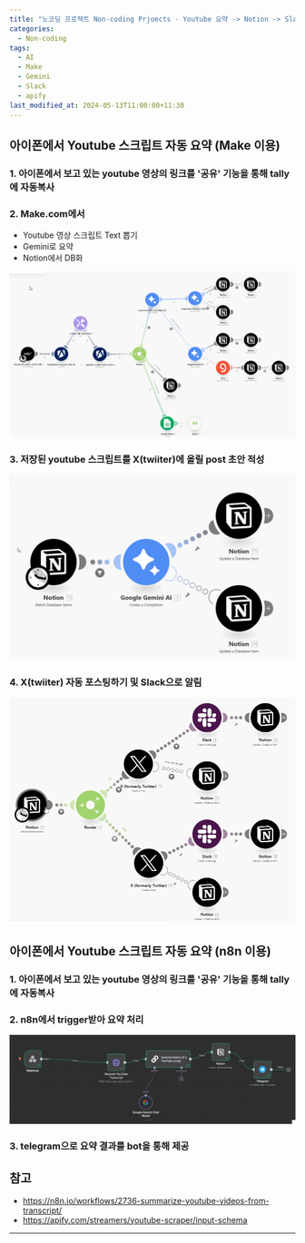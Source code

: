 ```yaml
---
title: "노코딩 프로젝트 Non-coding Prjoects - Youtube 요약 -> Notion -> Slack (Make 및 n8n 이용)"
categories:
  - Non-coding
tags:
  - AI
  - Make
  - Gemini
  - Slack
  - apify
last_modified_at: 2024-05-13T11:00:00+11:30
---
```


## 아이폰에서 Youtube 스크립트 자동 요약 (Make 이용)

### 1. 아이폰에서 보고 있는 youtube 영상의 링크를 '공유' 기능을 통해 tally에 자동복사


### 2. Make.com에서 
  - Youtube 영상 스크립트 Text 뽑기 
  - Gemini로 요약
  - Notion에서 DB화

![youtube 스크립트 요약 및 Notion 저장](/assets/images/make-senario-youtube-summary-1.png)



### 3. 저장된 youtube 스크립트를 X(twiiter)에 올릴 post 초안 적성
![youtube 스크립트 요약 및 Notion 저장](/assets/images/1.%20Drafting%20a%20Post%20for%20X%20250318.png)


### 4. X(twiiter) 자동 포스팅하기 및 Slack으로 알림
![youtube 스크립트 요약 및 Notion 저장](/assets/images/2.%20Posting%20X%20and%20notify%20via%20Slackv1.9(자녀).png)



## 아이폰에서 Youtube 스크립트 자동 요약 (n8n 이용)

### 1. 아이폰에서 보고 있는 youtube 영상의 링크를 '공유' 기능을 통해 tally에 자동복사

### 2. n8n에서 trigger받아 요약 처리
![](/assets/images/KmGGCvtknK.png)


### 3. telegram으로 요약 결과를 bot을 통해 제공


## 참고 
- https://n8n.io/workflows/2736-summarize-youtube-videos-from-transcript/
- https://apify.com/streamers/youtube-scraper/input-schema

---

